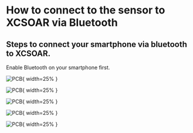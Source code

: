 # How to connect to the sensor to XCSOAR via Bluetooth 


## Steps to connect your smartphone via bluetooth to XCSOAR. 
Enable Bluetooth on your smartphone first. 

![PCB](/_posts/media/20210316_bluetooth_1.png){ width=25% }

![PCB](/_posts/media/20210316_bluetooth_2.png){ width=25% }

![PCB](/_posts/media/20210316_bluetooth_3.png){ width=25% }

![PCB](/_posts/media/20210316_bluetooth_4.png){ width=25% }

![PCB](/_posts/media/20210316_bluetooth_5.png){ width=25% }

